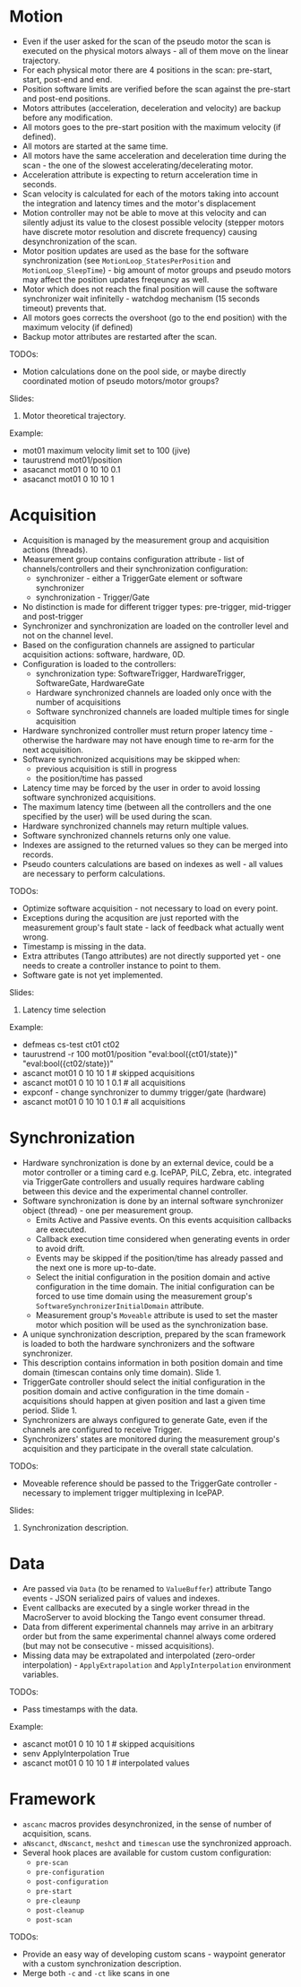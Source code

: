 # Motion

* Even if the user asked for the scan of the pseudo motor the scan is
  executed on the physical motors always - all of them move on the linear
  trajectory.
* For each physical motor there are 4 positions in the scan: pre-start,
  start, post-end and end.
* Position software limits are verified before the scan against the pre-start
  and post-end positions.
* Motors attributes (acceleration, deceleration and velocity) are backup
  before any modification.
* All motors goes to the pre-start position with the maximum velocity (if
  defined).
* All motors are started at the same time.
* All motors have the same acceleration and deceleration time during the
  scan - the one of the slowest accelerating/decelerating motor.
* Acceleration attribute is expecting to return acceleration time in seconds.
* Scan velocity is calculated for each of the motors taking into account the
  integration and latency times and the motor's displacement
* Motion controller may not be able to move at this velocity and can silently
  adjust its value to the closest possible velocity (stepper motors have
  discrete motor resolution and discrete frequency) causing desynchronization
  of the scan.
* Motor position updates are used as the base for the software
  synchronization (see `MotionLoop_StatesPerPosition` and
  `MotionLoop_SleepTime`) - big amount of motor groups and pseudo motors may
  affect the position updates freqeuncy as well.
* Motor which does not reach the final position will cause the software
  synchronizer wait infinitelly - watchdog mechanism (15 seconds timeout)
  prevents that.
* All motors goes corrects the overshoot (go to the end position) with
  the maximum velocity (if defined)
* Backup motor attributes are restarted after the scan.

TODOs:
* Motion calculations done on the pool side, or maybe directly coordinated
  motion of pseudo motors/motor groups?

Slides:
1. Motor theoretical trajectory.

Example:
* mot01 maximum velocity limit set to 100 (jive)
* taurustrend mot01/position
* asacanct mot01 0 10 10 0.1
* asacanct mot01 0 10 10 1


# Acquisition

* Acquisition is managed by the measurement group and acquisition actions
  (threads).
* Measurement group contains configuration attribute - list of
  channels/controllers and their synchronization configuration:
    * synchronizer - either a TriggerGate element or software synchronizer
    * synchronization - Trigger/Gate
* No distinction is made for different trigger types: pre-trigger,
  mid-trigger and post-trigger
* Synchronizer and synchronization are loaded on the controller level and
  not on the channel level.
* Based on the configuration channels are assigned to particular acquisition
  actions: software, hardware, 0D.
* Configuration is loaded to the controllers:
    * synchronization type: SoftwareTrigger, HardwareTrigger, SoftwareGate,
      HardwareGate
    * Hardware synchronized channels are loaded only once with the number of
      acquisitions
    * Software synchronized channels are loaded multiple times for single
      acquisition
* Hardware synchronized controller must return proper latency time -
  otherwise the hardware may not have enough time to re-arm for the next
  acquisition.
* Software synchronized acquisitions may be skipped when:
    * previous acquisition is still in progress
    * the position/time has passed
* Latency time may be forced by the user in order to avoid lossing software
  synchronized acquisitions.
* The maximum latency time (between all the controllers and the one
  specified by the user) will be used during the scan.
* Hardware synchronized channels may return multiple values.
* Software synchronized channels returns only one value.
* Indexes are assigned to the returned values so they can be merged into
  records.
* Pseudo counters calculations are based on indexes as well - all values are
  necessary to perform calculations.

TODOs:
* Optimize software acquisition - not necessary to load on every point.
* Exceptions during the acqusition are just reported with the measurement
  group's fault state - lack of feedback what actually went wrong.
* Timestamp is missing in the data.
* Extra attributes (Tango attributes) are not directly supported yet - one
  needs to create a controller instance to point to them.
* Software gate is not yet implemented.

Slides:
1. Latency time selection

Example:
* defmeas cs-test ct01 ct02
* taurustrend -r 100 mot01/position "eval:bool({ct01/state})" "eval:bool({ct02/state})"
* ascanct mot01 0 10 10 1  # skipped acquisitions
* ascanct mot01 0 10 10 1 0.1 # all acquisitions
* expconf - change synchronizer to dummy trigger/gate (hardware)
* ascanct mot01 0 10 10 1 0.1  # all acquisitions


# Synchronization

* Hardware synchronization is done by an external device, could be a motor 
  controller or a timing card e.g. IcePAP, PiLC, Zebra, etc. integrated via 
  TriggerGate controllers and usually requires hardware cabling between this 
  device and the experimental channel controller.
* Software synchronization is done by an internal software synchronizer 
  object (thread) - one per measurement group.
  * Emits Active and Passive events. On this events acquisition callbacks
    are executed.
  * Callback execution time considered when generating events in order to 
    avoid drift.
  * Events may be skipped if the position/time has already passed and the 
    next one is more up-to-date.
  * Select the initial configuration in the position domain and active
    configuration in the time domain. The initial configuration can be forced
    to use time domain using the measurement group's
    `SoftwareSynchronizerInitialDomain` attribute.
  * Measurement group's `Moveable` attribute is used to set the master motor
    which position will be used as the synchronization base.
* A unique synchronization description, prepared by the scan framework is 
  loaded to both the hardware synchronizers and the software synchronizer.
* This description contains information in both position domain and time 
  domain (timescan contains only time domain). Slide 1.
* TriggerGate controller should select the initial configuration in the 
  position domain and active configuration in the time domain - acquisitions 
  should happen at given position and last a given time period. Slide 1.
* Synchronizers are always configured to generate Gate, even if the channels
  are configured to receive Trigger.
* Synchronizers' states are monitored during the measurement group's
  acquisition and they participate in the overall state calculation.
  
TODOs:
* Moveable reference should be passed to the TriggerGate controller - 
  necessary to implement trigger multiplexing in IcePAP. 


Slides:
1. Synchronization description.
   

# Data
* Are passed via `Data` (to be renamed to `ValueBuffer`) attribute Tango 
  events - JSON serialized pairs of values and indexes.
* Event callbacks are executed by a single worker thread in the MacroServer 
  to avoid blocking the Tango event consumer thread.
* Data from different experimental channels may arrive in an arbitrary order
  but from the same experimental channel always come ordered (but may not 
  be consecutive - missed acquisitions).
* Missing data may be extrapolated and interpolated (zero-order 
  interpolation) - `ApplyExtrapolation` and `ApplyInterpolation` environment
  variables.

TODOs:
* Pass timestamps with the data.

Example:
* ascanct mot01 0 10 10 1  #  skipped acquisitions
* senv ApplyInterpolation True
* ascanct mot01 0 10 10 1  #  interpolated values


# Framework

* `ascanc` macros provides desynchronized, in the sense of number of 
acquisition, scans.
* `aNscanct`, `dNscanct`, `meshct` and `timescan` use the synchronized
approach.
* Several hook places are available for custom custom configuration:
  * `pre-scan`
  * `pre-configuration`
  * `post-configuration`
  * `pre-start`
  * `pre-cleaunp`
  * `post-cleanup`
  * `post-scan`

TODOs:
* Provide an easy way of developing custom scans - waypoint generator with 
a custom synchronization description.
* Merge both `-c` and `-ct` like scans in one
